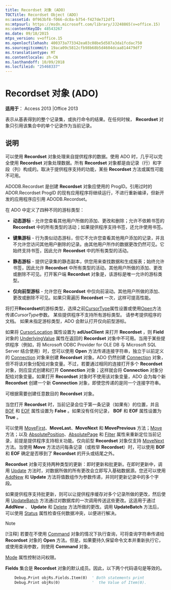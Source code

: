 ```yaml
---
title: Recordset 对象 (ADO)
TOCTitle: Recordset Object (ADO)
ms:assetid: 0f963bf8-f066-dc8a-b754-f427de712df1
ms:mtpsurl: https://msdn.microsoft.com/library/JJ248865(v=office.15)
ms:contentKeyID: 48543267
ms.date: 09/18/2015
mtps_version: v=office.15
ms.openlocfilehash: 400373a773342ea03c08be5d587a3da1fcdac750
ms.sourcegitcommit: 19aca09c5812cfb98b68b5d4604dcaa814479df7
ms.translationtype: MT
ms.contentlocale: zh-CN
ms.lasthandoff: 10/09/2018
ms.locfileid: "25468337"
---
```

# <a name="recordset-object-ado"></a>Recordset 对象 (ADO)

**适用于**： Access 2013 |Office 2013

表示从基表得到的整个记录集，或执行命令的结果。在任何时候， **Recordset** 对象只引用该集合中的单个记录作为当前记录。

## <a name="remarks"></a>说明

可以使用 **Recordset** 对象处理来自提供程序的数据。使用 ADO 时，几乎可以完全使用 **Recordset** 对象处理数据。所有 **Recordset** 对象都是由记录（行）和字段（列）构成的。取决于提供程序支持的功能，某些 **Recordset** 方法或属性可能不可用。

ADODB.Recordset 是创建 **Recordset** 对象应使用的 ProgID。引用过时的 ADOR.Recordset ProgID 的现有应用程序将继续运行，不进行重新编译，但新开发的应用程序应引用 ADODB.Recordset。

在 ADO 中定义了四种不同的游标类型：

  - **动态游标** - 允许您查看其他用户所做的添加、更改和删除；允许不依赖书签的 **Recordset** 中的所有类型的活动；如果提供程序支持书签，还允许使用书签。

  - **键集游标** - 行为类似动态游标，但它不允许您查看其他用户添加的记录，并且不允许您访问其他用户删除的记录。由其他用户所作的数据更改仍然可见。它始终支持书签，因此允许 **Recordset** 中的所有类型的活动。

  - **静态游标** - 提供记录集的静态副本，供您用来查找数据和生成报表；始终允许书签，因此允许 **Recordset** 中所有类型的活动。其他用户所做的添加、更改或删除不可见。打开客户端 **Recordset** 对象是，该游标是唯一允许的游标类型。

  - **仅向前型游标** - 允许您在 **Recordset** 中仅向前滚动。其他用户所做的添加、更改或删除不可见。如果只需遍历 **Recordset** 一次，这样可提高性能。

将打开**Recordset**的游标类型，选择之前[CursorType](cursortype-property-ado.md)属性设置或使用[Open](open-method-ado-recordset.md)方法传递*CursorType*参数。 某些提供程序不支持所有游标类型。 请参考提供程序的文档。 如果未指定游标类型，ADO 会默认打开仅向前型游标。

如果将 [CursorLocation](cursorlocation-property-ado.md) 属性设置为 **adUseClient** 来打开 **Recordset** ，则 **Field** 对象的 [UnderlyingValue](field-object-ado.md) 属性在返回的 **Recordset** 对象中不可用。当用于某些提供程序（例如，将 Microsoft ODBC Provider for OLE DB 与 Microsoft SQL Server 结合使用）时，您可以使用 **Open** 方法传递连接字符串，独立于以前定义的 [Connection](connection-object-ado.md) 对象来创建 **Recordset** 对象。ADO 仍然创建 [Connection](connection-object-ado.md) 对象，但不将该对象分配给对象变量。不过，若要通过相同的连接打开多个 **Recordset** 对象，则应显式创建和打开 **Connection** 对象；这样就会将 **Connection** 对象分配给对象变量。如果打开 **Recordset** 对象时不使用该对象变量，ADO 会为每个新 **Recordset** 创建一个新 **Connection** 对象，即使您传递的是同一个连接字符串。

可根据需要创建任意数目的 **Recordset** 对象。

当您打开 **Recordset** 时，当前记录会位于第一条记录（如果有）的位置，并且 [BOF](bof-eof-properties-ado.md) 和 [EOF](bof-eof-properties-ado.md) 属性设置为 **False** 。如果没有任何记录， **BOF** 和 **EOF** 属性设置为 **True** 。

可以使用 [MoveFirst](movefirst-movelast-movenext-and-moveprevious-methods-ado.md)、**MoveLast**、**MoveNext** 和 **MovePrevious** 方法；[Move](move-method-ado.md) 方法；以及 [AbsolutePosition](absoluteposition-property-ado.md)、[AbsolutePage](absolutepage-property-ado.md) 和 [Filter](filter-property-ado.md) 属性来重新定位当前记录，前提是提供程序支持相关功能。仅向前型 **Recordset** 对象仅支持 [MoveNext](movefirst-movelast-movenext-and-moveprevious-methods-ado.md) 方法。当使用 **Move** 方法访问每条记录（或枚举 **Recordset**）时，可以使用 **BOF** 和 **EOF** 确定是否移到了 **Recordset** 的开头或结尾之外。

**Recordset** 对象可支持两种类型的更新：即时更新和批更新。在即时更新中，调用 [Update](update-method-ado.md) 方法时，对数据所做的所有更改会立即写入基础数据源。您还可以使用 [AddNew](addnew-method-ado.md) 和 **Update** 方法将值数组作为参数传递，并同时更新记录中的多个字段。

如果提供程序支持批更新，则可以让提供程序缓存对多个记录所做的更改，然后使用 [UpdateBatch](updatebatch-method-ado.md) 方法通过对数据库的一次调用传送这些更改。这适用于通过 **AddNew** 、 **Update** 和 [Delete](delete-method-ado-recordset.md) 方法所做的更改。调用 **UpdateBatch** 方法后，可以使用 [Status](status-property-ado-recordset.md) 属性检查任何数据冲突，以便进行解决。

> [!NOTE]
> [!注释] 若要在不使用 [Command](command-object-ado.md) 对象的情况下执行查询，可将查询字符串传递给 **Recordset** 对象的 **Open** 方法。但是，如果要持久保留命令文本并重新执行它，或使用查询参数，则使用 **Command** 对象。

[Mode](mode-property-ado.md) 属性控制访问权限。

**Fields** 集合是 **Recordset** 对象的默认成员。因此，以下两个代码语句是等效的。

```vb
    Debug.Print objRs.Fields.Item(0)  ' Both statements print 
    Debug.Print objRs(0)              '  the Value of Item(0).
```
